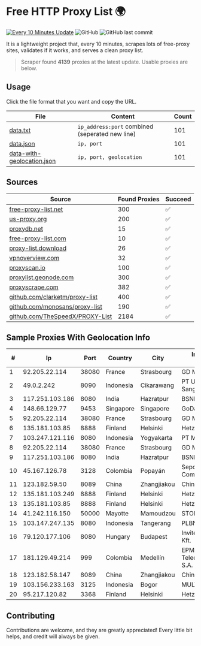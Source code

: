 
# Free HTTP Proxy List 🌍

[![Every 10 Minutes Update](https://github.com/mertguvencli/http-proxy-list/actions/workflows/main.yml/badge.svg?branch=main)](https://github.com/mertguvencli/http-proxy-list/actions/workflows/main.yml)
![GitHub](https://img.shields.io/github/license/mertguvencli/http-proxy-list)
![GitHub last commit](https://img.shields.io/github/last-commit/mertguvencli/http-proxy-list)

It is a lightweight project that, every 10 minutes, scrapes lots of free-proxy sites, validates if it works, and serves a clean proxy list.


> Scraper found **4139** proxies at the latest update. Usable proxies are below.

## Usage

Click the file format that you want and copy the URL.


|File|Content|Count|
|----|-------|-----|
|[data.txt](https://raw.githubusercontent.com/mertguvencli/http-proxy-list/main/proxy-list/data.txt)|`ip_address:port` combined (seperated new line)|101|
|[data.json](https://raw.githubusercontent.com/mertguvencli/http-proxy-list/main/proxy-list/data.json)|`ip, port`|101|
|[data-with-geolocation.json](https://raw.githubusercontent.com/mertguvencli/http-proxy-list/main/proxy-list/data-with-geolocation.json)|`ip, port, geolocation`|101|

## Sources

|Source|Found Proxies|Succeed|
|------|-------------|-------|
|[free-proxy-list.net](https://free-proxy-list.net)|300|✅|
|[us-proxy.org](https://www.us-proxy.org)|200|✅|
|[proxydb.net](http://proxydb.net)|15|✅|
|[free-proxy-list.com](https://free-proxy-list.com/?page=&port=&type%5B%5D=http&type%5B%5D=https&up_time=0&search=Search)|10|✅|
|[proxy-list.download](https://www.proxy-list.download/HTTP)|26|✅|
|[vpnoverview.com](https://vpnoverview.com/privacy/anonymous-browsing/free-proxy-servers)|32|✅|
|[proxyscan.io](https://www.proxyscan.io)|100|✅|
|[proxylist.geonode.com](https://proxylist.geonode.com/api/proxy-list?limit=300&page=1&sort_by=lastChecked&sort_type=desc&protocols=http,https)|300|✅|
|[proxyscrape.com](https://api.proxyscrape.com/v2/?request=displayproxies&protocol=http&timeout=10000&country=all&ssl=all&anonymity=all)|382|✅|
|[github.com/clarketm/proxy-list](https://raw.githubusercontent.com/clarketm/proxy-list/master/proxy-list-raw.txt)|400|✅|
|[github.com/monosans/proxy-list](https://raw.githubusercontent.com/monosans/proxy-list/main/proxies/http.txt)|190|✅|
|[github.com/TheSpeedX/PROXY-List](https://raw.githubusercontent.com/TheSpeedX/PROXY-List/master/http.txt)|2184|✅|


## Sample Proxies With Geolocation Info

|#|Ip|Port|Country|City|Internet Service Provider|
|-|--|----|-------|----|-------------------------|
|1|92.205.22.114|38080|France|Strasbourg|GD MASS Network|
|2|49.0.2.242|8090|Indonesia|Cikarawang|PT Usaha Adi Sanggoro|
|3|117.251.103.186|8080|India|Hazratpur|BSNL Internet|
|4|148.66.129.77|9453|Singapore|Singapore|GoDaddy.com, LLC|
|5|92.205.22.114|38080|France|Strasbourg|GD MASS Network|
|6|135.181.103.85|8888|Finland|Helsinki|Hetzner Online GmbH|
|7|103.247.121.116|8080|Indonesia|Yogyakarta|PT Media Sarana Data|
|8|92.205.22.114|38080|France|Strasbourg|GD MASS Network|
|9|117.251.103.186|8080|India|Hazratpur|BSNL Internet|
|10|45.167.126.78|3128|Colombia|Popayán|Sepcom Comunicaciones SAS|
|11|123.182.59.50|8089|China|Zhangjiakou|Chinanet|
|12|135.181.103.249|8888|Finland|Helsinki|Hetzner Online GmbH|
|13|135.181.103.85|8888|Finland|Helsinki|Hetzner Online GmbH|
|14|41.242.116.150|50000|Mayotte|Mamoudzou|STOI-block1|
|15|103.147.247.135|8080|Indonesia|Tangerang|PLBNET|
|16|79.120.177.106|8080|Hungary|Budapest|Invitech ICT Services Kft.|
|17|181.129.49.214|999|Colombia|Medellín|EPM Telecomunicaciones S.A. E.S.P.|
|18|123.182.58.147|8089|China|Zhangjiakou|Chinanet|
|19|103.156.233.163|3125|Indonesia|Bogor|MULTIMEDIALINKTECH|
|20|95.217.120.82|3368|Finland|Helsinki|Hetzner Online GmbH|



## Contributing

Contributions are welcome, and they are greatly appreciated! Every
little bit helps, and credit will always be given.


